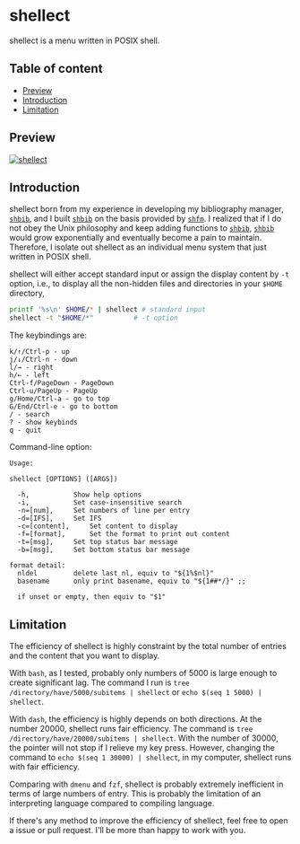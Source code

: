 # shellect

shellect is a menu written in POSIX shell.

## Table of content


<!-- vim-markdown-toc GFM -->

* [Preview](#preview)
* [Introduction](#introduction)
* [Limitation](#limitation)

<!-- vim-markdown-toc -->

## Preview

[![shellect](https://asciinema.org/a/Cmfl0fJzjY4x3gRGvj5muRgUB.png)](https://asciinema.org/a/Cmfl0fJzjY4x3gRGvj5muRgUB)

## Introduction

shellect born from my experience in developing my bibliography manager, [`shbib`](https://github.com/huijunchen9260/shbib), and I built [`shbib`](https://github.com/huijunchen9260/shbib) on the basis provided by [`shfm`](https://github.com/dylanaraps/shfm). I realized that if I do not obey the Unix philosophy and keep adding functions to [`shbib`](https://github.com/huijunchen9260/shbib), [`shbib`](https://github.com/huijunchen9260/shbib) would grow exponentially and eventually become a pain to maintain. Therefore, I isolate out shellect as an individual menu system that just written in POSIX shell.

shellect will either accept standard input or assign the display content by `-t` option, i.e., to display all the non-hidden files and directories in your `$HOME` directory,

```sh
printf '%s\n' $HOME/* | shellect # standard input
shellect -t "$HOME/*"	       # -t option

```

The keybindings are:

```
k/↑/Ctrl-p - up
j/↓/Ctrl-n - down
l/→ - right
h/← - left
Ctrl-f/PageDown - PageDown
Ctrl-u/PageUp - PageUp
g/Home/Ctrl-a - go to top
G/End/Ctrl-e - go to bottom
/ - search
? - show keybinds
q - quit
```

Command-line option:

```
Usage:

shellect [OPTIONS] ([ARGS])

  -h,			Show help options
  -i,			Set case-insensitive search
  -n=[num],		Set numbers of line per entry
  -d=[IFS],		Set IFS
  -c=[content],		Set content to display
  -f=[format],		Set the format to print out content
  -t=[msg],		Set top status bar message
  -b=[msg],		Set bottom status bar message

format detail:
  nldel			delete last nl, equiv to "${1%$nl}"
  basename		only print basename, equiv to "${1##*/}" ;;

  if unset or empty, then equiv to "$1"
```

## Limitation

The efficiency of shellect is highly constraint by the total number of entries and the content that you want to display.

With `bash`, as I tested, probably only numbers of 5000 is large enough to create significant lag. The command I run is `tree /directory/have/5000/subitems | shellect` or `echo $(seq 1 5000) | shellect`.

With `dash`, the efficiency is highly depends on both directions. At the number 20000, shellect runs fair efficiency. The command is `tree /directory/have/20000/subitems | shellect`. With the number of 30000, the pointer will not stop if I relieve my key press. However, changing the command to `echo $(seq 1 30000) | shellect`, in my computer, shellect runs with fair efficiency.

Comparing with `dmenu` and `fzf`, shellect is probably extremely inefficient in terms of large numbers of entry. This is probably the limitation of an interpreting language compared to compiling language.

If there's any method to improve the efficiency of shellect, feel free to open a issue or pull request. I'll be more than happy to work with you.
